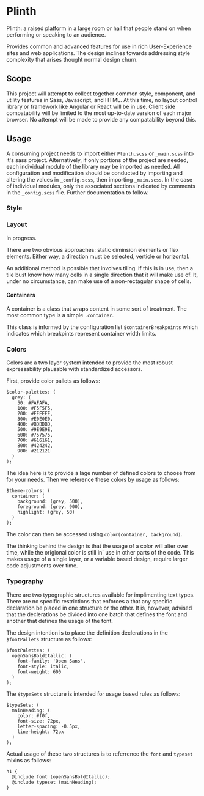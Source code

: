 # Plinth
Plinth: a raised platform in a large room or hall that people stand on when performing or speaking to an audience.

Provides common and advanced features for use in rich User-Experience sites and web applications. The design inclines
towards addressing style complexity that arises thought normal design churn.

## Scope
This project will attempt to collect together common style, component, and utility features in Sass, Javascript, and HTML.
At this time, no layout control library or framework like Angular or React will be in use. Client side compatability will
be limited to the most up-to-date version of each major browser. No attempt will be made to provide any compatability
beyond this.

## Usage
A consuming project needs to import either `Plinth.scss` or `_main.scss` into it's sass project.
Alternatively, if only portions of the project are needed, each individual module of the library may be imported as needed.
All configuration and modification should be conducted by importing and altering the values in `_config.scss`, then
importing `_main.scss`. In the case of individual modules, only the associated sections indicated by comments in the
`_config.scss` file. Further documentation to follow.

### Style

### Layout
In progress.

There are two obvious approaches: static diminsion elements or flex elements. Either way, a direction must be selected,
verticle or horizontal.

An additional method is possible that involves tiling. If this is in use, then a tile bust know how many cells in a
single direction that it will make use of. It, under no circumstance, can make use of a non-rectagular shape of cells.

#### Containers
A container is a class that wraps content in some sort of treatment. The most common type is a simple `.container`.

This class is informed by the configuration list `$containerBreakpoints` which indicates which breakpints represent
container width limits.

### Colors
Colors are a two layer system intended to provide the most robust expressability plausable with standardized accessors.

First, provide color pallets as follows:

```
$color-palettes: (
  grey: (
    50: #FAFAFA,
    100: #F5F5F5,
    200: #EEEEEE,
    300: #E0E0E0,
    400: #BDBDBD,
    500: #9E9E9E,
    600: #757575,
    700: #616161,
    800: #424242,
    900: #212121
  )
);
```

The idea here is to provide a lage number of defined colors to choose from for your needs. Then we reference these colors
by usage as follows:

```
$theme-colors: (
  container: (
    background: (grey, 500),
    foreground: (grey, 900),
    highlight: (grey, 50)
  )
);
```

The color can then be accessed using `color(container, background)`.

The thinking behind the design is that the usage of a color will alter over time, while the origional color is still in`
use in other parts of the code. This makes usage of a single layer, or a variable based design, require larger code
adjustments over time.

### Typography
There are two typographic structures available for implimenting text types. There are no specific restrictions that
enforces a that any specific declaration be placed in one structure or the other. It is, however, advised that the
declerations be divided into one batch that defines the font and another that defines the usage of the font.

The design intention is to place the definition declerations in the `$fontPallets` structure as follows:
```
$fontPalettes: (
  openSansBoldItallic: (
    font-family: 'Open Sans',
    font-style: italic,
    font-weight: 600
  )
);
```

The `$typeSets` structure is intended for usage based rules as follows:
```
$typeSets: (
  mainHeading: (
    color: #f0f,
    font-size: 72px,
    letter-spacing: -0.5px,
    line-height: 72px
  )
);
```

Actual usage of these two structures is to referrence the `font` and `typeset` mixins as follows:
```
h1 {
  @include font (openSansBoldItallic);
  @include typeset (mainHeading);
}
```

